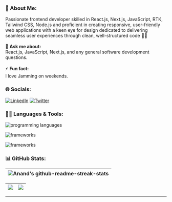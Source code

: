 ### 💫 About Me:
Passionate frontend developer skilled in React.js, Next.js, JavaScript, RTK, Tailwind CSS, Node.js and proficient in creating responsive, user-friendly web applications with a keen eye for design dedicated to delivering seamless user experiences through clean, well-structured code 🧑‍💻 <br><br>💬 **Ask me about:**  <br>React.js, JavaScript, Next.js, and any general software development questions.<br><br>⚡ **Fun fact:**  <br>I love Jamming on weekends.

### 🌐 Socials:
[![LinkedIn](https://img.shields.io/badge/LinkedIn-%230077B5.svg?logo=linkedin&logoColor=white)](https://www.linkedin.com/in/anand-gadagin-6a8a96184/) [![Twitter](https://img.shields.io/badge/Twitter-%231DA1F2.svg?logo=Twitter&logoColor=white)](https://twitter.com/Anandsg_)


### 🧑‍💻 Languages & Tools:
<p align="cente">
  <img src="https://skillicons.dev/icons?i=react,nextjs,js,ts,nodejs,expressjs,mongodb,redux,tailwind,jest,rust" alt="programming languages" />
</p>
<p align="cente">
  <img src="https://skillicons.dev/icons?i=netlify,webpack,babel,github,firebase,vscode,flutter,jenkins,ai,ps" alt="frameworks" />
</p>
<p align="cente">
  <img src="https://skillicons.dev/icons?i=sass,bootstrap,materialui" alt="frameworks" />
</p>

### 📊 GitHub Stats:

| ![Anand's github-readme-streak-stats](https://github-readme-streak-stats-kv.vercel.app?user=Anandsg&theme=tokyonight_duo&hide_border=true) |
| --- |


| <a href="https://github.com/Anandsg/github-readme-stats"><img align="center" src="https://github-readme-stats-sigma-five.vercel.app/api?username=Anandsg&show_icons=true&theme=tokyonight&hide_border=true" /></a> | <a href="https://github.com/Anandsg/github-readme-stats"><img align="center" src="https://github-readme-stats-git-masterrstaa-rickstaa.vercel.app/api/top-langs?username=Anandsg&langs_count=8&show_icons=true&locale=en&layout=compact&theme=prussian&hide_border=true"/></a> |
| ------------- | ------------- |


-------


